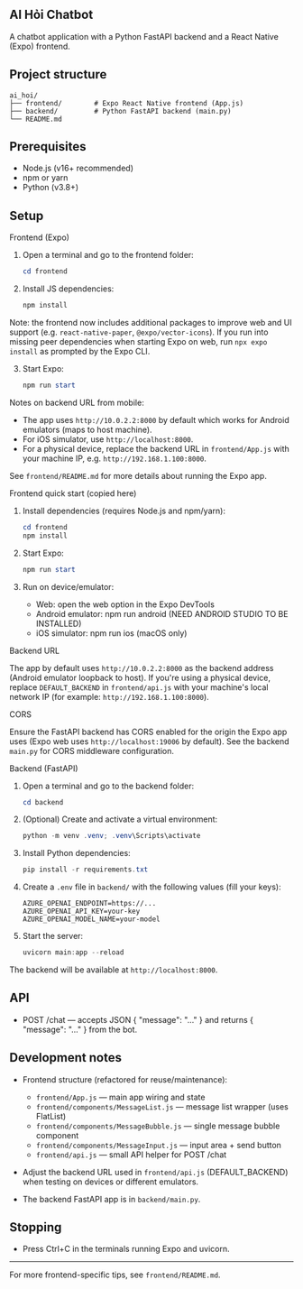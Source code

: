 ## AI Hỏi Chatbot

A chatbot application with a Python FastAPI backend and a React Native (Expo) frontend.

## Project structure

```
ai_hoi/
├── frontend/        # Expo React Native frontend (App.js)
├── backend/         # Python FastAPI backend (main.py)
└── README.md
```

## Prerequisites

- Node.js (v16+ recommended)
- npm or yarn
- Python (v3.8+)

## Setup

Frontend (Expo)

1. Open a terminal and go to the frontend folder:

   ```powershell
   cd frontend
   ```

2. Install JS dependencies:

   ```powershell
   npm install
   ```

Note: the frontend now includes additional packages to improve web and UI support (e.g. `react-native-paper`, `@expo/vector-icons`). If you run into missing peer dependencies when starting Expo on web, run `npx expo install` as prompted by the Expo CLI.

3. Start Expo:

   ```powershell
   npm run start
   ```

Notes on backend URL from mobile:

- The app uses `http://10.0.2.2:8000` by default which works for Android emulators (maps to host machine).
- For iOS simulator, use `http://localhost:8000`.
- For a physical device, replace the backend URL in `frontend/App.js` with your machine IP, e.g. `http://192.168.1.100:8000`.

See `frontend/README.md` for more details about running the Expo app.

Frontend quick start (copied here)

1. Install dependencies (requires Node.js and npm/yarn):

   ```powershell
   cd frontend
   npm install
   ```

2. Start Expo:

   ```powershell
   npm run start
   ```

3. Run on device/emulator:

   - Web: open the web option in the Expo DevTools
   - Android emulator: npm run android (NEED ANDROID STUDIO TO BE INSTALLED)
   - iOS simulator: npm run ios (macOS only)

Backend URL

The app by default uses `http://10.0.2.2:8000` as the backend address (Android emulator loopback to host). If you're using a physical device, replace `DEFAULT_BACKEND` in `frontend/api.js` with your machine's local network IP (for example: `http://192.168.1.100:8000`).

CORS

Ensure the FastAPI backend has CORS enabled for the origin the Expo app uses (Expo web uses `http://localhost:19006` by default). See the backend `main.py` for CORS middleware configuration.

Backend (FastAPI)

1. Open a terminal and go to the backend folder:

   ```powershell
   cd backend
   ```

2. (Optional) Create and activate a virtual environment:

   ```powershell
   python -m venv .venv; .venv\Scripts\activate
   ```

3. Install Python dependencies:

   ```powershell
   pip install -r requirements.txt
   ```

4. Create a `.env` file in `backend/` with the following values (fill your keys):

   ```text
   AZURE_OPENAI_ENDPOINT=https://...
   AZURE_OPENAI_API_KEY=your-key
   AZURE_OPENAI_MODEL_NAME=your-model
   ```

5. Start the server:

   ```powershell
   uvicorn main:app --reload
   ```

The backend will be available at `http://localhost:8000`.

## API

- POST /chat — accepts JSON { "message": "..." } and returns { "message": "..." } from the bot.

## Development notes

- Frontend structure (refactored for reuse/maintenance):

   - `frontend/App.js` — main app wiring and state
   - `frontend/components/MessageList.js` — message list wrapper (uses FlatList)
   - `frontend/components/MessageBubble.js` — single message bubble component
   - `frontend/components/MessageInput.js` — input area + send button
   - `frontend/api.js` — small API helper for POST /chat

- Adjust the backend URL used in `frontend/api.js` (DEFAULT_BACKEND) when testing on devices or different emulators.
- The backend FastAPI app is in `backend/main.py`.

## Stopping

- Press Ctrl+C in the terminals running Expo and uvicorn.

---

For more frontend-specific tips, see `frontend/README.md`.
